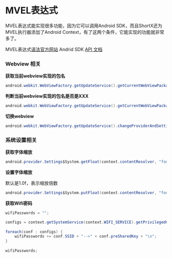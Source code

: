# MVEL表达式

MVEL表达式能实现很多功能，因为它可以调用Android SDK，而且ShortX还为MVEL执行器添加了Android Context，有了这两个条件，它能实现的功能就非常多了。

MVEL表达式[语法官方网站](http://mvel.documentnode.com/#language-guide-for-2.0)
Andrid SDK [API 文档](https://developer.android.com/reference/packages)


### Webview 相关

**获取当前webview实现的包名**

```java
android.webkit.WebViewFactory.getUpdateService().getCurrentWebViewPackageName()
```

**判断当前webview实现的包名是否是XXX**

```java
android.webkit.WebViewFactory.getUpdateService().getCurrentWebViewPackageName() == "com.google.android.webview"
```


**切换webview**

```java
android.webkit.WebViewFactory.getUpdateService().changeProviderAndSetting("package_name")
```



### 系统设置相关

**获取字体缩放**

```java
android.provider.Settings$System.getFloat(context.contentResolver, "font_scale")
```

**设置字体缩放**

默认是1.0f，表示缩放倍数

```java
android.provider.Settings$System.putFloat(context.contentResolver, "font_scale", 1.0)
```



**获取Wifi密码**

```java
wifiPasswords = "";

configs = context.getSystemService(context.WIFI_SERVICE).getPrivilegedConfiguredNetworks();
    
foreach(conf : configs) {
    wifiPasswords += conf.SSID + "-->" + conf.preSharedKey + "\n";
}
          
wifiPasswords;
```



